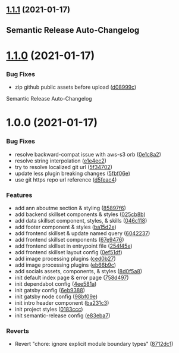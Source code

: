 ## [1.1.1](https://github.com/Gilbertly/.com/compare/v1.1.0...v1.1.1) (2021-01-17)

## Semantic Release Auto-Changelog

# [1.1.0](https://github.com/Gilbertly/.com/compare/v1.0.0...v1.1.0) (2021-01-17)


### Bug Fixes

* zip github public assets before upload ([d08999c](https://github.com/Gilbertly/.com/commit/d08999cd228cbee159f9ec035f5e27a4dfa865a8))

Semantic Release Auto-Changelog

# 1.0.0 (2021-01-17)


### Bug Fixes

* resolve backward-compat issue with aws-s3 orb ([0e1c8a2](https://github.com/Gilbertly/.com/commit/0e1c8a269385835fd1a6e3be67580c47e076a591))
* resolve string interpolation ([e1e4ec2](https://github.com/Gilbertly/.com/commit/e1e4ec2080e772c75f1fb69693aac533111c70b6))
* try to resolve localized git url ([5f34702](https://github.com/Gilbertly/.com/commit/5f3470256a47246f867de404126aee5149e6dd93))
* update less plugin breaking changes ([5fbf06e](https://github.com/Gilbertly/.com/commit/5fbf06e9705d9e6077425a7cf9016bd07de141a6))
* use git https repo url reference ([d5feac4](https://github.com/Gilbertly/.com/commit/d5feac435934bb1fb6de0643cd361dfb16da0db3))


### Features

* add ann aboutme section & styling ([85897f6](https://github.com/Gilbertly/.com/commit/85897f60adf055b78254db6b3566ff5e9d196802))
* add backend skillset components & styles ([025cb8b](https://github.com/Gilbertly/.com/commit/025cb8b0c469f4d1601dc6a53f7529d8ac828fa0))
* add data skillset component, styles, & skills ([046c118](https://github.com/Gilbertly/.com/commit/046c118de230eb3b5ec7085c4b887c76647a33dd))
* add footer component & styles ([ba15d2e](https://github.com/Gilbertly/.com/commit/ba15d2e1c7aa2ef4c5e9d4824af13d13f013b1db))
* add frontend skillset & update named query ([6042237](https://github.com/Gilbertly/.com/commit/6042237b01563da83404ee31c2801a023bf93ead))
* add frontend skillset components ([67e9476](https://github.com/Gilbertly/.com/commit/67e9476de1a055857f4fc2baf38d57f173df9b9a))
* add frontend skillset in entrypoint file ([254f45e](https://github.com/Gilbertly/.com/commit/254f45e3b2c8243ba19e52946f4e4ee79a1544de))
* add frontend skillset layout config ([0ef51df](https://github.com/Gilbertly/.com/commit/0ef51df2b5fe90d267218dcbcdf196a7e3c08125))
* add image processing plugins ([ced0b27](https://github.com/Gilbertly/.com/commit/ced0b27658f70ace573fc17b4fccf9da3beb24e3))
* add image processing plugins ([eb66b9c](https://github.com/Gilbertly/.com/commit/eb66b9c1be1eafe70e4342c5adf36a95634a017e))
* add socials assets, components, & styles ([8d0f5a8](https://github.com/Gilbertly/.com/commit/8d0f5a87a5423cdbefb4824203f368f515eb2586))
* init default index page & error page ([758d497](https://github.com/Gilbertly/.com/commit/758d4971ab193b6f948294480f13c3c138f304b8))
* init dependabot config ([4ee581a](https://github.com/Gilbertly/.com/commit/4ee581a57fefaeee9f4bb1d906d82227b78f78d6))
* init gatsby config ([6eb9388](https://github.com/Gilbertly/.com/commit/6eb9388524e56d4c79afb415524cac81178f0748))
* init gatsby node config ([98bf09e](https://github.com/Gilbertly/.com/commit/98bf09e61745d9950b17fca47cc97cc8a8eea367))
* init intro header component ([ba231c3](https://github.com/Gilbertly/.com/commit/ba231c3c6a977a373ce42151016763420c8ee098))
* init project styles ([0183ccc](https://github.com/Gilbertly/.com/commit/0183ccce6f5060d2466e03c8a13bce61fdca0180))
* init semantic-release config ([e83eba7](https://github.com/Gilbertly/.com/commit/e83eba723583d5d12965c38cd6ad72d9d8ac9324))


### Reverts

* Revert "chore: ignore explicit module boundary types" ([8712dc1](https://github.com/Gilbertly/.com/commit/8712dc14200fefb04c7bbd0f34b92dd9d969aece))
